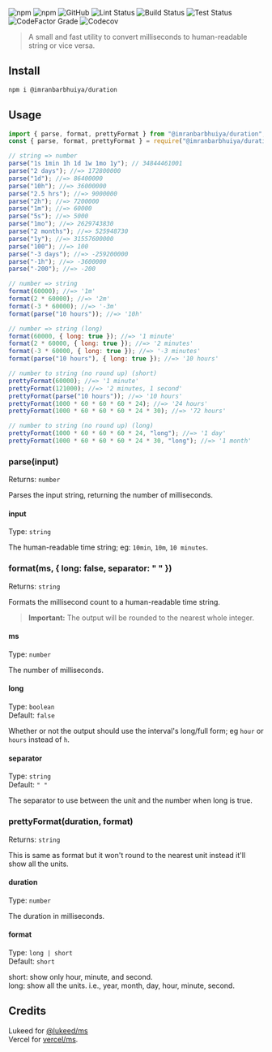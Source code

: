 ![npm](https://img.shields.io/npm/v/@imranbarbhuiya/duration?style=for-the-badge)
![npm](https://img.shields.io/npm/dw/@imranbarbhuiya/duration?style=for-the-badge)
![GitHub](https://img.shields.io/github/license/imranbarbhuiya/duration?style=for-the-badge)
![Lint Status](https://img.shields.io/github/workflow/status/imranbarbhuiya/duration/Lint/main?label=Lint&logo=eslint&style=for-the-badge)
![Build Status](https://img.shields.io/github/workflow/status/imranbarbhuiya/duration/Build/main?label=Build&style=for-the-badge&logo=TypeScript)
![Test Status](https://img.shields.io/github/workflow/status/imranbarbhuiya/duration/Test/main?label=Test&style=for-the-badge&logo=Jest)
![CodeFactor Grade](https://img.shields.io/codefactor/grade/github/imranbarbhuiya/duration?logo=codefactor&style=for-the-badge)
![Codecov](https://img.shields.io/codecov/c/github/imranbarbhuiya/duration?logo=codecov&style=for-the-badge&token=4EAW3WK5QV)

> A small and fast utility to convert milliseconds to human-readable string or vice versa.

## Install

```bash
npm i @imranbarbhuiya/duration
```

## Usage

```js
import { parse, format, prettyFormat } from "@imranbarbhuiya/duration"; //es6
const { parse, format, prettyFormat } = require("@imranbarbhuiya/duration"); //es5

// string => number
parse("1s 1min 1h 1d 1w 1mo 1y"); // 34844461001
parse("2 days"); //=> 172800000
parse("1d"); //=> 86400000
parse("10h"); //=> 36000000
parse("2.5 hrs"); //=> 9000000
parse("2h"); //=> 7200000
parse("1m"); //=> 60000
parse("5s"); //=> 5000
parse("1mo"); //=> 2629743830
parse("2 months"); //=> 525948730
parse("1y"); //=> 31557600000
parse("100"); //=> 100
parse("-3 days"); //=> -259200000
parse("-1h"); //=> -3600000
parse("-200"); //=> -200

// number => string
format(60000); //=> '1m'
format(2 * 60000); //=> '2m'
format(-3 * 60000); //=> '-3m'
format(parse("10 hours")); //=> '10h'

// number => string (long)
format(60000, { long: true }); //=> '1 minute'
format(2 * 60000, { long: true }); //=> '2 minutes'
format(-3 * 60000, { long: true }); //=> '-3 minutes'
format(parse("10 hours"), { long: true }); //=> '10 hours'

// number to string (no round up) (short)
prettyFormat(60000); //=> '1 minute'
prettyFormat(121000); //=> '2 minutes, 1 second'
prettyFormat(parse("10 hours")); //=> '10 hours'
prettyFormat(1000 * 60 * 60 * 60 * 24); //=> '24 hours'
prettyFormat(1000 * 60 * 60 * 60 * 24 * 30); //=> '72 hours'

// number to string (no round up) (long)
prettyFormat(1000 * 60 * 60 * 60 * 24, "long"); //=> '1 day'
prettyFormat(1000 * 60 * 60 * 60 * 24 * 30, "long"); //=> '1 month'
```

### parse(input)

Returns: `number`

Parses the input string, returning the number of milliseconds.

#### input

Type: `string`

The human-readable time string; eg: `10min`, `10m`, `10 minutes`.

### format(ms, { long: false, separator: " " })

Returns: `string`

Formats the millisecond count to a human-readable time string.

> **Important:** The output will be rounded to the nearest whole integer.

#### ms

Type: `number`

The number of milliseconds.

#### long

Type: `boolean`<br>
Default: `false`

Whether or not the output should use the interval's long/full form; eg `hour` or `hours` instead of `h`.

#### separator

Type: `string`<br>
Default: `" "`

The separator to use between the unit and the number when long is true.

### prettyFormat(duration, format)

Returns: `string`

This is same as format but it won't round to the nearest unit instead it'll show all the units.

#### duration

Type: `number`

The duration in milliseconds.

#### format

Type: `long | short`<br>
Default: `short`

short: show only hour, minute, and second.<br/>
long: show all the units. i.e., year, month, day, hour, minute, second.

## Credits

Lukeed for [@lukeed/ms](https://github.com/lukeed/ms)<br/>
Vercel for [vercel/ms](https://github.com/vercel/ms).
